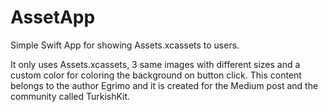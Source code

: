 # AssetApp
Simple Swift App for showing Assets.xcassets to users.

It only uses Assets.xcassets, 3 same images with different sizes and a custom color for coloring the background on button click.
This content belongs to the author Egrimo and it is created for the Medium post and the community called TurkishKit.

